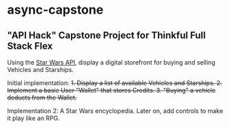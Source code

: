 # async-capstone
## "API Hack" Capstone Project for Thinkful Full Stack Flex

Using the [Star Wars API](https://swapi.co), display a digital storefront
for buying and selling Vehicles and Starships.

Initial implementation:
~~1. Display a list of available Vehicles and Starships.
2. Implement a basic User "Wallet" that stores Credits.
3. "Buying" a vehicle deducts from the Wallet.~~

Implementation 2:
A Star Wars encyclopedia.
Later on, add controls to make it play like an RPG.
